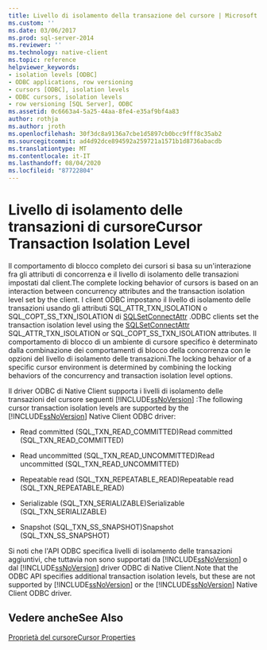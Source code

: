 ```yaml
---
title: Livello di isolamento della transazione del cursore | Microsoft Docs
ms.custom: ''
ms.date: 03/06/2017
ms.prod: sql-server-2014
ms.reviewer: ''
ms.technology: native-client
ms.topic: reference
helpviewer_keywords:
- isolation levels [ODBC]
- ODBC applications, row versioning
- cursors [ODBC], isolation levels
- ODBC cursors, isolation levels
- row versioning [SQL Server], ODBC
ms.assetid: 0c6663a4-5a25-44aa-8fe4-e35af9bf4a83
author: rothja
ms.author: jroth
ms.openlocfilehash: 30f3dc8a9136a7cbe1d5897cb0bcc9fff8c35ab2
ms.sourcegitcommit: ad4d92dce894592a259721a1571b1d8736abacdb
ms.translationtype: MT
ms.contentlocale: it-IT
ms.lasthandoff: 08/04/2020
ms.locfileid: "87722804"
---
```

# <a name="cursor-transaction-isolation-level"></a><span data-ttu-id="1bfaf-102">Livello di isolamento delle transazioni di cursore</span><span class="sxs-lookup"><span data-stu-id="1bfaf-102">Cursor Transaction Isolation Level</span></span>
  <span data-ttu-id="1bfaf-103">Il comportamento di blocco completo dei cursori si basa su un'interazione fra gli attributi di concorrenza e il livello di isolamento delle transazioni impostati dal client.</span><span class="sxs-lookup"><span data-stu-id="1bfaf-103">The complete locking behavior of cursors is based on an interaction between concurrency attributes and the transaction isolation level set by the client.</span></span> <span data-ttu-id="1bfaf-104">I client ODBC impostano il livello di isolamento delle transazioni usando gli attributi SQL_ATTR_TXN_ISOLATION o SQL_COPT_SS_TXN_ISOLATION di [SQLSetConnectAttr](../../native-client-odbc-api/sqlsetconnectattr.md) .</span><span class="sxs-lookup"><span data-stu-id="1bfaf-104">ODBC clients set the transaction isolation level using the [SQLSetConnectAttr](../../native-client-odbc-api/sqlsetconnectattr.md) SQL_ATTR_TXN_ISOLATION or SQL_COPT_SS_TXN_ISOLATION attributes.</span></span> <span data-ttu-id="1bfaf-105">Il comportamento di blocco di un ambiente di cursore specifico è determinato dalla combinazione dei comportamenti di blocco della concorrenza con le opzioni del livello di isolamento delle transazioni.</span><span class="sxs-lookup"><span data-stu-id="1bfaf-105">The locking behavior of a specific cursor environment is determined by combining the locking behaviors of the concurrency and transaction isolation level options.</span></span>  
  
 <span data-ttu-id="1bfaf-106">Il driver ODBC di Native Client supporta i livelli di isolamento delle transazioni del cursore seguenti [!INCLUDE[ssNoVersion](../../../includes/ssnoversion-md.md)] :</span><span class="sxs-lookup"><span data-stu-id="1bfaf-106">The following cursor transaction isolation levels are supported by the [!INCLUDE[ssNoVersion](../../../includes/ssnoversion-md.md)] Native Client ODBC driver:</span></span>  
  
-   <span data-ttu-id="1bfaf-107">Read committed (SQL_TXN_READ_COMMITTED)</span><span class="sxs-lookup"><span data-stu-id="1bfaf-107">Read committed (SQL_TXN_READ_COMMITTED)</span></span>  
  
-   <span data-ttu-id="1bfaf-108">Read uncommitted (SQL_TXN_READ_UNCOMMITTED)</span><span class="sxs-lookup"><span data-stu-id="1bfaf-108">Read uncommitted (SQL_TXN_READ_UNCOMMITTED)</span></span>  
  
-   <span data-ttu-id="1bfaf-109">Repeatable read (SQL_TXN_REPEATABLE_READ)</span><span class="sxs-lookup"><span data-stu-id="1bfaf-109">Repeatable read (SQL_TXN_REPEATABLE_READ)</span></span>  
  
-   <span data-ttu-id="1bfaf-110">Serializable (SQL_TXN_SERIALIZABLE)</span><span class="sxs-lookup"><span data-stu-id="1bfaf-110">Serializable (SQL_TXN_SERIALIZABLE)</span></span>  
  
-   <span data-ttu-id="1bfaf-111">Snapshot (SQL_TXN_SS_SNAPSHOT)</span><span class="sxs-lookup"><span data-stu-id="1bfaf-111">Snapshot (SQL_TXN_SS_SNAPSHOT)</span></span>  
  
 <span data-ttu-id="1bfaf-112">Si noti che l'API ODBC specifica livelli di isolamento delle transazioni aggiuntivi, che tuttavia non sono supportati da [!INCLUDE[ssNoVersion](../../../includes/ssnoversion-md.md)] o dal [!INCLUDE[ssNoVersion](../../../includes/ssnoversion-md.md)] driver ODBC di Native Client.</span><span class="sxs-lookup"><span data-stu-id="1bfaf-112">Note that the ODBC API specifies additional transaction isolation levels, but these are not supported by [!INCLUDE[ssNoVersion](../../../includes/ssnoversion-md.md)] or the [!INCLUDE[ssNoVersion](../../../includes/ssnoversion-md.md)] Native Client ODBC driver.</span></span>  
  
## <a name="see-also"></a><span data-ttu-id="1bfaf-113">Vedere anche</span><span class="sxs-lookup"><span data-stu-id="1bfaf-113">See Also</span></span>  
 [<span data-ttu-id="1bfaf-114">Proprietà del cursore</span><span class="sxs-lookup"><span data-stu-id="1bfaf-114">Cursor Properties</span></span>](cursor-properties.md)  
  
  

